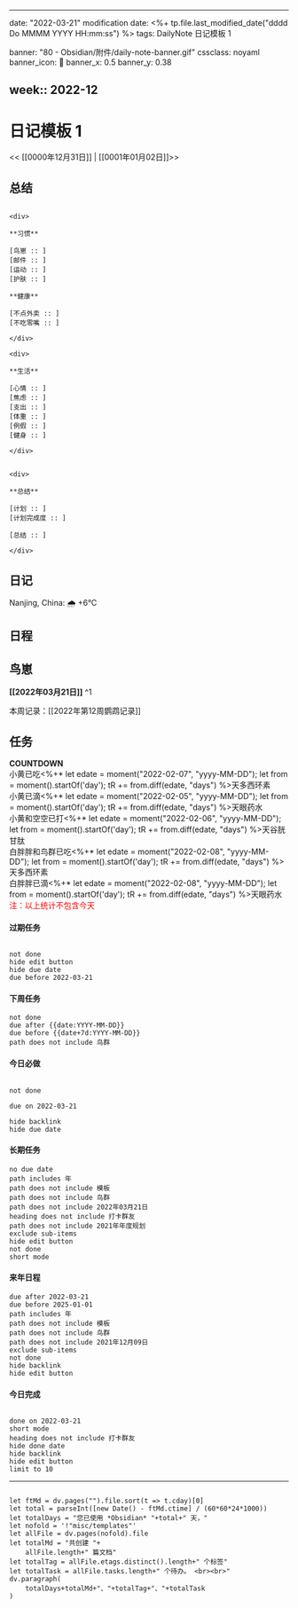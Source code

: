 
---
date: "2022-03-21"
modification date: <%+ tp.file.last_modified_date("dddd Do MMMM YYYY HH:mm:ss") %>
tags: DailyNote 日记模板 1

banner: "80 - Obsidian/附件/daily-note-banner.gif"
cssclass: noyaml
banner_icon: 💌
banner_x: 0.5
banner_y: 0.38

week:: 2022-12
---

# 日记模板 1

<< [[0000年12月31日]] | [[0001年01月02日]]>>

## 总结
```ad-flex

<div>

**习惯**

[鸟崽 :: ]
[邮件 :: ]
[运动 :: ]
[护肤 :: ]

**健康**

[不点外卖 :: ]
[不吃零嘴 :: ]

</div>

<div>

**生活**

[心情 :: ]
[焦虑 :: ]
[支出 :: ]
[体重 :: ]
[例假 :: ]
[健身 :: ]

</div>


<div>

**总结**

[计划 :: ]
[计划完成度 :: ]

[总结 :: ]

</div>

```
## 日记
Nanjing, China: 🌧   +6°C


## 日程




## 鸟崽
**[[2022年03月21日]]**
^1

本周记录：[[2022年第12周鹦鹉记录]]

## 任务

<p class="stickies";>
<b>COUNTDOWN</b><br>
小黄已吃<%+* let edate = moment("2022-02-07", "yyyy-MM-DD"); let from = moment().startOf('day'); tR += from.diff(edate, "days") %>天多西环素</br>
小黄已滴<%+* let edate = moment("2022-02-05", "yyyy-MM-DD"); let from = moment().startOf('day'); tR += from.diff(edate, "days") %>天眼药水</br>
小黄和空空已打<%+* let edate = moment("2022-02-06", "yyyy-MM-DD"); let from = moment().startOf('day'); tR += from.diff(edate, "days") %>天谷胱甘肽</br>
白胖胖和鸟群已吃<%+* let edate = moment("2022-02-08", "yyyy-MM-DD"); let from = moment().startOf('day'); tR += from.diff(edate, "days") %>天多西环素</br>
白胖胖已滴<%+* let edate = moment("2022-02-08", "yyyy-MM-DD"); let from = moment().startOf('day'); tR += from.diff(edate, "days") %>天眼药水</br>
	<font color="red">注：以上统计不包含今天</font>
<!-- --- -->
</p>


#### 过期任务

```tasks

not done
hide edit button
hide due date
due before 2022-03-21

```

#### 下周任务

```tasks
not done
due after {{date:YYYY-MM-DD}}
due before {{date+7d:YYYY-MM-DD}}
path does not include 鸟群
```

#### 今日必做

```tasks

not done

due on 2022-03-21

hide backlink
hide due date

```

#### 长期任务
```tasks
no due date
path includes 年
path does not include 模板
path does not include 鸟群
path does not include 2022年03月21日
heading does not include 打卡群友
path does not include 2021年年度规划
exclude sub-items
hide edit button
not done
short mode
```

#### 来年日程
```tasks
due after 2022-03-21
due before 2025-01-01
path includes 年
path does not include 模板
path does not include 鸟群
path does not include 2021年12月09日
exclude sub-items
not done
hide backlink
hide edit button
```

#### 今日完成

```tasks

done on 2022-03-21
short mode
heading does not include 打卡群友
hide done date
hide backlink
hide edit button
limit to 10

```


---
```dataviewjs

let ftMd = dv.pages("").file.sort(t => t.cday)[0]
let total = parseInt([new Date() - ftMd.ctime] / (60*60*24*1000))
let totalDays = "您已使用 *Obsidian* "+total+" 天，"
let nofold = '!"misc/templates"'
let allFile = dv.pages(nofold).file
let totalMd = "共创建 "+
	allFile.length+" 篇文档"
let totalTag = allFile.etags.distinct().length+" 个标签"
let totalTask = allFile.tasks.length+" 个待办。 <br><br>"
dv.paragraph(
	totalDays+totalMd+"、"+totalTag+"、"+totalTask
)

```



